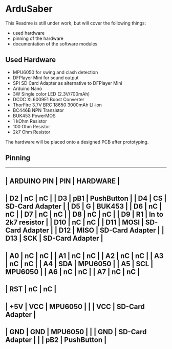 # ArduSaber
This Readme is still under work, but will cover the following things:
- used hardware
- pinning of the hardware
- documentation of the software modules


## Used Hardware
- MPU6050 for swing and clash detection
- DFPlayer Mini for sound output
- SPI SD Card Adapter as alternative to DFPlayer Mini
- Arduino Nano
- 3W Single color LED (2.3V/700mAh)
- DCDC XL6009E1 Boost Converter
- ThorFire 3.7V BRC 18650 3000mAh LI-ion
- BC446B NPN Transistor
- BUK453 PowerMOS
- 1 kOhm Resistor
- 100 Ohm Resistor
- 2k7 Ohm Resistor

The hardware will be placed onto a designed PCB after prototyping.

## Pinning

 -------------------------------------------------------------------------
 |    ARDUINO PIN        |       PIN         |       HARDWARE            |
 -------------------------------------------------------------------------
 |         D2            |       nC          |       nC                  |
 |         D3            |       pB1         |       PushButton          |
 |         D4            |       CS          |       SD-Card Adapter     |
 |         D5            |       G           |       BUK453              |
 |         D6            |       nC          |       nC                  |
 |         D7            |       nC          |       nC                  |
 |         D8            |       nC          |       nC                  |
 |         D9            |       R1          |       In to 2k7 resistor  |
 |         D10           |       nC          |       nC                  |
 |         D11           |       MOSI        |       SD-Card Adapter     |
 |         D12           |       MISO        |       SD-Card Adapter     |
 |         D13           |       SCK         |       SD-Card Adapter     |
 -------------------------------------------------------------------------
 |         A0            |       nC          |       nC                  |
 |         A1            |       nC          |       nC                  |
 |         A2            |       nC          |       nC                  |
 |         A3            |       nC          |       nC                  |
 |         A4            |       SDA         |       MPU6050             |
 |         A5            |       SCL         |       MPU6050             |
 |         A6            |       nC          |       nC                  |
 |         A7            |       nC          |       nC                  |
 -------------------------------------------------------------------------
 |         RST           |       nC          |       nC                  |
 -------------------------------------------------------------------------
 |         +5V           |       VCC         |       MPU6050             |
 |                       |       VCC         |       SD-Card Adapter     |
 -------------------------------------------------------------------------
 |         GND           |       GND         |       MPU6050             |
 |                       |       GND         |       SD-Card Adapter     |
 |                       |       pB2         |       PushButton          |
 -------------------------------------------------------------------------